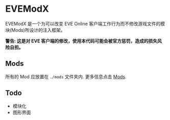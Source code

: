 # EVEModX
EVEModX 是一个为可以改变 EVE Online 客户端工作行为而不修改游戏文件的模块(Mods)所设计的注入框架。

**警告: 这是对 EVE 客户端的修改，使用本代码可能会被官方惩罚，造成的损失风险自担。**


## Mods

所有的 Mod 应放置在 `./mods` 文件夹内. 更多信息点击 [Mods](https://github.com/EVEModX/Mods).

## Todo
- 模块化
- 图形界面
